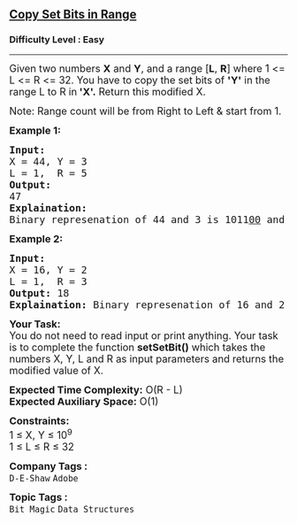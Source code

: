 <h2><a href="https://www.geeksforgeeks.org/problems/copy-set-bits-in-range0623/1">Copy Set Bits in Range</a></h2><h3>Difficulty Level : Easy</h3><hr><div class="problems_problem_content__Xm_eO"><p><span style="font-size: 18px;">Given two numbers <strong>X</strong> and <strong>Y</strong>, and a range [<strong>L</strong>, <strong>R</strong>] where 1 &lt;= L &lt;= R &lt;= 32. You have to copy the set bits of <strong>'Y'</strong> in the range L to R in<strong> 'X'.</strong>&nbsp;Return this modified X.</span></p>
<p><span style="font-size: 18px;">Note: Range count will be from Right to Left &amp; start from 1.</span></p>
<p><strong><span style="font-size: 18px;">Example 1:</span></strong></p>
<pre><span style="font-size: 18px;"><strong>Input:</strong> 
X = 44, Y = 3 
L = 1,  R = 5
<strong>Output:</strong> <br>47
<strong>Explaination:</strong> <br>Binary represenation of 44 and 3 is 1011<span style="text-decoration: underline;">00</span> and 0000<strong>11</strong>. So in the range 1 to 5 there are two set bits of 3 (1st &amp; 2nd position). If those are set in 44 it will become 1011<span style="text-decoration: underline;"><strong>11</strong></span> which is 47.</span></pre>
<p><strong><span style="font-size: 18px;">Example 2:</span></strong></p>
<pre><span style="font-size: 18px;"><strong>Input:</strong> 
X = 16, Y = 2
L = 1,  R = 3
<strong>Output:</strong> 18
<strong>Explaination:</strong> Binary represenation of 16 and 2 is 100<span style="text-decoration: underline;">00</span> and <strong>10</strong>. If the mentioned conditions are applied then 16 will become 100<span style="text-decoration: underline;"><strong>10</strong></span> which is 18.</span></pre>
<p><span style="font-size: 18px;"><strong>Your Task:</strong><br>You do not need to read input or print anything. Your task is to complete the function <strong>setSetBit()</strong> which takes the numbers X, Y, L and R as input parameters and returns the modified value of X.</span></p>
<p><span style="font-size: 18px;"><strong>Expected Time Complexity:</strong> O(R - L)<br><strong>Expected Auxiliary Space:</strong> O(1)</span></p>
<p><span style="font-size: 18px;"><strong>Constraints:</strong><br>1 ≤ X, Y ≤ 10<sup>9</sup><br>1 ≤ L ≤ R ≤ 32</span></p></div><p><span style=font-size:18px><strong>Company Tags : </strong><br><code>D-E-Shaw</code>&nbsp;<code>Adobe</code>&nbsp;<br><p><span style=font-size:18px><strong>Topic Tags : </strong><br><code>Bit Magic</code>&nbsp;<code>Data Structures</code>&nbsp;